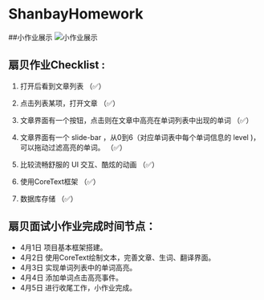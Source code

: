 # ShanbayHomework

##小作业展示
![小作业展示](https://github.com/Larrycal/ShanbayHomework/blob/master/shanbayHomework.gif)

## 扇贝作业Checklist :
1. 打开后看到文章列表 （✅）

2. 点击列表某项，打开文章 （✅）

3. 文章界面有一个按钮，点击则在文章中高亮在单词列表中出现的单词 （✅）

4. 文章界面有一个 slide-bar ，从0到6（对应单词表中每个单词信息的 level )，可以拖动过滤高亮的单词。 （✅）

5. 比较流畅舒服的 UI 交互、酷炫的动画 （✅）

6. 使用CoreText框架 （✅）

7. 数据库存储 （✅）

## 扇贝面试小作业完成时间节点：
* 4月1日 项目基本框架搭建。
* 4月2日 使用CoreText绘制文本，完善文章、生词、翻译界面。
* 4月3日 实现单词列表中的单词高亮。
* 4月4日 添加单词点击高亮事件。
* 4月5日 进行收尾工作，小作业完成。
